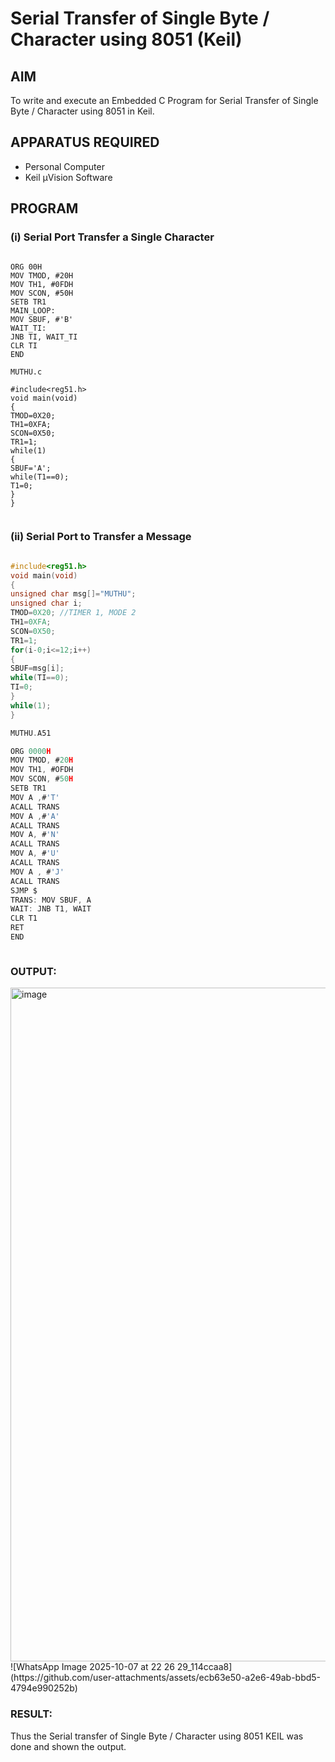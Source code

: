 
# Serial Transfer of Single Byte / Character using 8051 (Keil)

## AIM
To write and execute an Embedded C Program for Serial Transfer of Single Byte / Character using 8051 in Keil.

## APPARATUS REQUIRED
- Personal Computer  
- Keil µVision Software  

## PROGRAM

### (i) Serial Port Transfer a Single Character

```MUTHU.A51

ORG 00H 
MOV TMOD, #20H 
MOV TH1, #0FDH 
MOV SCON, #50H 
SETB TR1 
MAIN_LOOP:
MOV SBUF, #'B' 
WAIT_TI:
JNB TI, WAIT_TI 
CLR TI 
END

MUTHU.c

#include<reg51.h>
void main(void)
{
TMOD=0X20;
TH1=0XFA;
SCON=0X50;
TR1=1;
while(1)
{
SBUF='A';
while(T1==0);
T1=0;
}
}


```
### (ii) Serial Port to Transfer a Message

```MUTHU.C

#include<reg51.h>
void main(void)
{
unsigned char msg[]="MUTHU";
unsigned char i;
TMOD=0X20; //TIMER 1, MODE 2
TH1=0XFA;
SCON=0X50;
TR1=1;
for(i-0;i<=12;i++)
{
SBUF=msg[i];
while(TI==0);
TI=0;
}
while(1);
}

MUTHU.A51

ORG 0000H
MOV TMOD, #20H
MOV TH1, #OFDH
MOV SCON, #50H
SETB TR1
MOV A ,#'T'
ACALL TRANS
MOV A ,#'A'
ACALL TRANS
MOV A, #'N'
ACALL TRANS
MOV A, #'U'
ACALL TRANS
MOV A , #'J'
ACALL TRANS
SJMP $
TRANS: MOV SBUF, A
WAIT: JNB T1, WAIT
CLR T1
RET
END



```

### OUTPUT:
<img width="1918" height="1078" alt="image" src="https://github.com/user-attachments/assets/05141ae9-c4b8-497e-aae2-7a82cf3e3664" />
![WhatsApp Image 2025-10-07 at 22 26 29_114ccaa8](https://github.com/user-attachments/assets/ecb63e50-a2e6-49ab-bbd5-4794e990252b)


### RESULT:
Thus the Serial transfer of Single Byte / Character using 8051 KEIL was done and shown the output.
